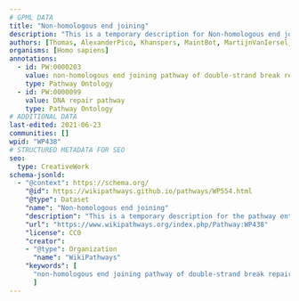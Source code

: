 ```yaml
---
# GPML DATA
title: "Non-homologous end joining"
description: "This is a temporary description for Non-homologous end joining"
authors: [Thomas, AlexanderPico, Khanspers, MaintBot, MartijnVanIersel, Chetan1, Zari, DeSl, Finterly]
organisms: [Homo sapiens]
annotations:
  - id: PW:0000203
    value: non-homologous end joining pathway of double-strand break repair
    type: Pathway Ontology
  - id: PW:0000099
    value: DNA repair pathway
    type: Pathway Ontology
# ADDITIONAL DATA
last-edited: 2021-06-23
communities: []
wpid: "WP438"
# STRUCTURED METADATA FOR SEO
seo:
  type: CreativeWork
schema-jsonld:
  - "@context": https://schema.org/
    "@id": https://wikipathways.github.io/pathways/WP554.html
    "@type": Dataset
    "name": "Non-homologous end joining"
    "description": "This is a temporary description for the pathway entitled: Non-homologous end joining"
    "url": "https://www.wikipathways.org/index.php/Pathway:WP438"
    "license": CC0
    "creator":
    - "@type": Organization
      "name": "WikiPathways"
    "keywords": [
      "non-homologous end joining pathway of double-strand break repair", "DNA repair pathway",
      ]
---
```

